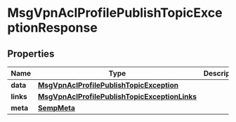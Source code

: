 
# MsgVpnAclProfilePublishTopicExceptionResponse

## Properties
Name | Type | Description | Notes
------------ | ------------- | ------------- | -------------
**data** | [**MsgVpnAclProfilePublishTopicException**](MsgVpnAclProfilePublishTopicException.md) |  |  [optional]
**links** | [**MsgVpnAclProfilePublishTopicExceptionLinks**](MsgVpnAclProfilePublishTopicExceptionLinks.md) |  |  [optional]
**meta** | [**SempMeta**](SempMeta.md) |  | 



